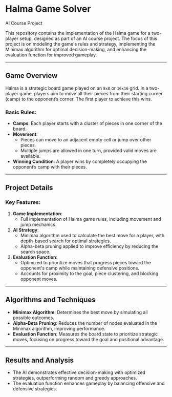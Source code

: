 # Halma Game Solver
AI Course Project  

This repository contains the implementation of the Halma game for a two-player setup, designed as part of an AI course project. The focus of this project is on modeling the game's rules and strategy, implementing the Minimax algorithm for optimal decision-making, and enhancing the evaluation function for improved gameplay.  

---

## **Game Overview**  

Halma is a strategic board game played on an `8x8` or `16x16` grid. In a two-player game, players aim to move all their pieces from their starting corner (camp) to the opponent’s corner. The first player to achieve this wins.  

### **Basic Rules**:  
- **Camps**: Each player starts with a cluster of pieces in one corner of the board.  
- **Movement**:  
  - Pieces can move to an adjacent empty cell or jump over other pieces.  
  - Multiple jumps are allowed in one turn, provided valid moves are available.  
- **Winning Condition**: A player wins by completely occupying the opponent’s camp with their pieces.  

---

## **Project Details**  

### **Key Features**:  
1. **Game Implementation**:  
   - Full implementation of Halma game rules, including movement and jump mechanics.  
2. **AI Strategy**:  
   - Minimax algorithm used to calculate the best move for a player, with depth-based search for optimal strategies.  
   - Alpha-beta pruning applied to improve efficiency by reducing the search space.  
3. **Evaluation Function**:  
   - Optimized to prioritize moves that progress pieces toward the opponent's camp while maintaining defensive positions.  
   - Accounts for proximity to the goal, piece clustering, and blocking opponent moves.  

---

## **Algorithms and Techniques**  

- **Minimax Algorithm**: Determines the best move by simulating all possible outcomes.  
- **Alpha-Beta Pruning**: Reduces the number of nodes evaluated in the Minimax algorithm, improving performance.  
- **Evaluation Function**: Measures the board state to prioritize strategic moves, focusing on progress toward the goal and positional advantage.  

---

## **Results and Analysis**  

- The AI demonstrates effective decision-making with optimized strategies, outperforming random and greedy approaches.  
- The evaluation function enhances gameplay by balancing offensive and defensive strategies.  
